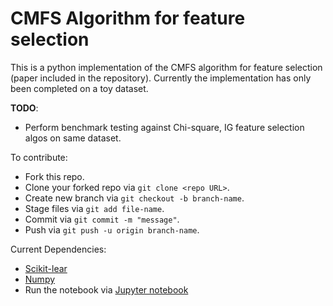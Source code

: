 # CMFS Algorithm for feature selection

This is a python implementation of the CMFS algorithm for feature selection (paper included in the repository). Currently the implementation has only been completed on a toy dataset.

__TODO__:
  * Perform benchmark testing against Chi-square, IG feature selection algos on same dataset.
  
To contribute:
  * Fork this repo.
  * Clone your forked repo via `git clone <repo URL>`.
  * Create new branch via `git checkout -b branch-name`.
  * Stage files via `git add file-name`.
  * Commit via `git commit -m "message"`.
  * Push via `git push -u origin branch-name`.

Current Dependencies:
  * [Scikit-lear](http://scikit-learn.org/stable/install.html)
  * [Numpy](http://www.numpy.org/)
  * Run the notebook via [Jupyter notebook](http://jupyter.readthedocs.org/en/latest/install.html)
